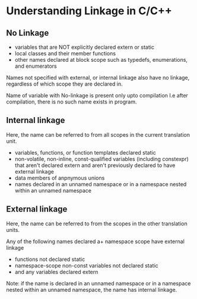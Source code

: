 # Understanding Linkage in C/C++

## No Linkage

- variables that are NOT explicitly declared extern or static
- local classes and their member functions
- other names declared at block scope such as typedefs, enumerations, and enumerators

Names not specified with external, or internal linkage also have no linkage, regardless of which scope they are declared in.

Name of variable with No-linkage is present only upto compilation I.e after compilation, there is no such name exists in program.

## Internal linkage

Here, the name can be referred to from all scopes in the current translation unit.

- variables, functions, or function templates declared static
- non-volatile, non-inline, const-qualified variables (including constexpr) that aren't declared extern and aren't previously declared to have external linkage
- data members of anpnymous unions
- names declared in an unnamed namespace or in a namespace nested within an unnamed namespace

## External linkage

Here, the name can be referred to from the scopes in the other translation units.

Any of the following names declared a+ namespace scope have external linkage

- functions not declared static
- namespace-scope non-const variables not declared static
- and any variables declared extern

Note: if the name is declared in an unnamed namespace or in a namespace nested within an unnamed namespace, the name has internal linkage.